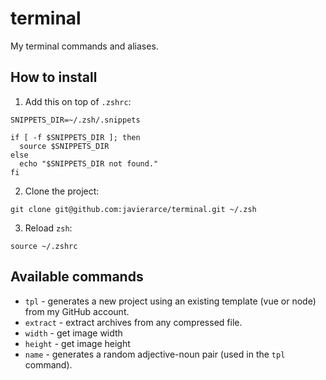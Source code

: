 # terminal

My terminal commands and aliases.

## How to install

1. Add this on top of `.zshrc`:

```
SNIPPETS_DIR=~/.zsh/.snippets

if [ -f $SNIPPETS_DIR ]; then
  source $SNIPPETS_DIR
else
  echo "$SNIPPETS_DIR not found."
fi
```

2. Clone the project:

```
git clone git@github.com:javierarce/terminal.git ~/.zsh
```

3. Reload `zsh`:

```
source ~/.zshrc
```

## Available commands

* `tpl` - generates a new project using an existing template (vue or node) from my GitHub account.
* `extract` - extract archives from any compressed file.
* `width` - get image width
* `height` - get image height
* `name` - generates a random adjective-noun pair (used in the `tpl` command).
